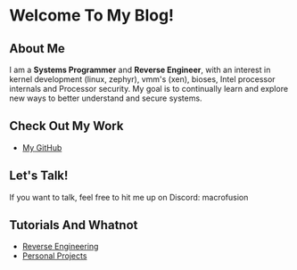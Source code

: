 # Welcome To My Blog!

## About Me

I am a **Systems Programmer** and **Reverse Engineer**, with an interest in kernel development (linux, zephyr), vmm's (xen), bioses, Intel processor internals and Processor security. My goal is to continually learn and explore new ways to better understand and secure systems.

## Check Out My Work

- [My GitHub](https://github.com/humzak711)

## Let's Talk!

If you want to talk, feel free to hit me up on Discord: macrofusion

## Tutorials And Whatnot
- [Reverse Engineering](reverse_engineering)
- [Personal Projects](projects)
